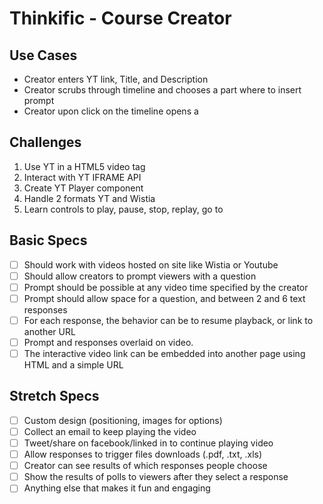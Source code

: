 # Thinkific - Course Creator

## Use Cases

* Creator enters YT link, Title, and Description
* Creator scrubs through timeline and chooses a part where to insert prompt
* Creator upon click on the timeline opens a 

## Challenges
1. Use YT in a HTML5 video tag
2. Interact with YT IFRAME API
3. Create YT Player component
4. Handle 2 formats YT and Wistia
5. Learn controls to play, pause, stop, replay, go to

## Basic Specs
- [ ] Should work with videos hosted on site like Wistia or Youtube
- [ ] Should allow creators to prompt viewers with a question
- [ ] Prompt should be possible at any video time specified by the creator
- [ ] Prompt should allow space for a question, and between 2 and 6 text responses
- [ ] For each response, the behavior can be to resume playback, or link to another URL
- [ ] Prompt and responses overlaid on video.
- [ ] The interactive video link can be embedded into another page using HTML and a simple URL

## Stretch Specs
- [ ] Custom design (positioning, images for options)
- [ ] Collect an email to keep playing the video
- [ ] Tweet/share on facebook/linked in to continue playing video
- [ ] Allow responses to trigger files downloads (.pdf, .txt, .xls)
- [ ] Creator can see results of which responses people choose
- [ ] Show the results of polls to viewers after they select a response
- [ ] Anything else that makes it fun and engaging